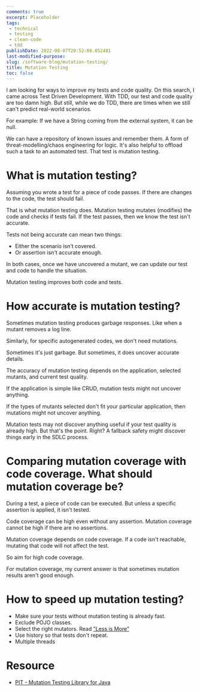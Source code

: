 ```yaml
---
comments: true
excerpt: Placeholder 
tags:
 - technical
 - testing
 - clean-code
 - tdd
publishDate: 2022-08-07T20:52:08.052481
last-modified-purpose:
slug: /software-blog/mutation-testing/
title: Mutation Testing
toc: false
---
```


I am looking for ways to improve my tests and code quality. On this search, I came across Test Driven Development. With TDD, our test and code quality are too damn high. But still, while we do TDD, there are times when we still can't predict real-world scenarios.

For example: If we have a String coming from the external system, it can be null.

We can have a repository of known issues and remember them. A form of threat-modelling/chaos engineering for logic. It's also helpful to offload such a task to an automated test. That test is mutation testing.

# What is mutation testing?

Assuming you wrote a test for a piece of code passes. If there are changes to the code, the test should fail.

That is what mutation testing does. Mutation testing mutates (modifies) the code and checks if tests fail. If the test passes, then we know the test isn't accurate.

Tests not being accurate can mean two things:
- Either the scenario isn't covered.
- Or assertion isn't accurate enough.

In both cases, once we have uncovered a mutant, we can update our test and code to handle the situation.

Mutation testing improves both code and tests.

# How accurate is mutation testing? 

Sometimes mutation testing produces garbage responses. Like when a mutant removes a log line. 

Similarly, for specific autogenerated codes, we don't need mutations.

Sometimes it's just garbage. But sometimes, it does uncover accurate details.

The accuracy of mutation testing depends on the application, selected mutants, and current test quality.

If the application is simple like CRUD, mutation tests might not uncover anything.

If the types of mutants selected don't fit your particular application, then mutations might not uncover anything.

Mutation tests may not discover anything useful if your test quality is already high. But that's the point. Right? A fallback safety might discover things early in the SDLC process.

# Comparing mutation coverage with code coverage. What should mutation coverage be?

During a test, a piece of code can be executed. But unless a specific assertion is applied, it isn't tested.

Code coverage can be high even without any assertion. Mutation coverage cannot be high if there are no assertions.

Mutation coverage depends on code coverage. If a code isn't reachable, mutating that code will not affect the test.

So aim for high code coverage.

For mutation coverage, my current answer is that sometimes mutation results aren't good enough. 

# How to speed up mutation testing?

- Make sure your tests without mutation testing is already fast.
- Exclude POJO classes.
- Select the right mutators. Read ["Less is More"](https://blog.pitest.org/less-is-more/)
- Use history so that tests don't repeat.
- Multiple threads

# Resource

- [PIT - Mutation Testing Library for Java](https://pitest.org/quickstart/mutators/)